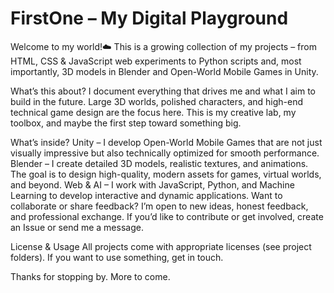 # FirstOne – My Digital Playground
Welcome to my world!☁️
This is a growing collection of my projects – from HTML, CSS & JavaScript web experiments to Python scripts and, most importantly, 3D models in Blender and Open-World Mobile Games in Unity.

What’s this about?
I document everything that drives me and what I aim to build in the future. Large 3D worlds, polished characters, and high-end technical game design are the focus here. This is my creative lab, my toolbox, and maybe the first step toward something big.

What’s inside?
Unity – I develop Open-World Mobile Games that are not just visually impressive but also technically optimized for smooth performance.
Blender – I create detailed 3D models, realistic textures, and animations. The goal is to design high-quality, modern assets for games, virtual worlds, and beyond.
Web & AI – I work with JavaScript, Python, and Machine Learning to develop interactive and dynamic applications.
Want to collaborate or share feedback?
I’m open to new ideas, honest feedback, and professional exchange. If you’d like to contribute or get involved, create an Issue or send me a message.

License & Usage
All projects come with appropriate licenses (see project folders). If you want to use something, get in touch.

Thanks for stopping by. More to come.
